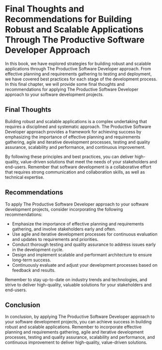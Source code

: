 Final Thoughts and Recommendations for Building Robust and Scalable Applications Through The Productive Software Developer Approach
===========================================================================================================================================================

In this book, we have explored strategies for building robust and scalable applications through The Productive Software Developer approach. From effective planning and requirements gathering to testing and deployment, we have covered best practices for each stage of the development process. In this final chapter, we will provide some final thoughts and recommendations for applying The Productive Software Developer approach to your software development projects.

Final Thoughts
--------------

Building robust and scalable applications is a complex undertaking that requires a disciplined and systematic approach. The Productive Software Developer approach provides a framework for achieving success by emphasizing the importance of effective planning and requirements gathering, agile and iterative development processes, testing and quality assurance, scalability and performance, and continuous improvement.

By following these principles and best practices, you can deliver high-quality, value-driven solutions that meet the needs of your stakeholders and end-users. Remember that software development is a collaborative effort that requires strong communication and collaboration skills, as well as technical expertise.

Recommendations
---------------

To apply The Productive Software Developer approach to your software development projects, consider incorporating the following recommendations:

* Emphasize the importance of effective planning and requirements gathering, and involve stakeholders early and often.
* Use agile and iterative development processes for continuous evaluation and updates to requirements and priorities.
* Conduct thorough testing and quality assurance to address issues early in the development cycle.
* Design and implement scalable and performant architecture to ensure long-term success.
* Continuously evaluate and adjust your development processes based on feedback and results.

Remember to stay up-to-date on industry trends and technologies, and strive to deliver high-quality, valuable solutions for your stakeholders and end-users.

Conclusion
----------

In conclusion, by applying The Productive Software Developer approach to your software development projects, you can achieve success in building robust and scalable applications. Remember to incorporate effective planning and requirements gathering, agile and iterative development processes, testing and quality assurance, scalability and performance, and continuous improvement to deliver high-quality, value-driven solutions.
